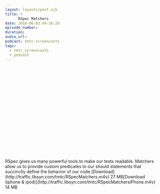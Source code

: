 ```yaml
---
layout: layouts/post.njk
title: >
      RSpec Matchers
date: 2010-06-03 04:16:28
episode_number: 
duration: 
audio_url: 
podcast: tmtc-screencasts
tags: 
  - tmtc_screencasts
  - podcast
---
```


<object width="540" height="304"><param name="allowfullscreen" value="true">
<param name="allowscriptaccess" value="always">
<param name="movie" value="http://vimeo.com/moogaloop.swf?clip_id=12256055&amp;server=vimeo.com&amp;show_title=0&amp;show_byline=0&amp;show_portrait=0&amp;color=00ADEF&amp;fullscreen=1">
<embed src="http://vimeo.com/moogaloop.swf?clip_id=12256055&amp;server=vimeo.com&amp;show_title=0&amp;show_byline=0&amp;show_portrait=0&amp;color=00ADEF&amp;fullscreen=1" type="application/x-shockwave-flash" allowfullscreen="true" allowscriptaccess="always" width="540" height="304"></embed></object>RSpec gives us many powerful tools to make our tests readable. Matchers allow us to provide custom predicates to our should statements that succinctly define the behavior of our code.[Download](http://traffic.libsyn.com/tmtc/RSpecMatchers.m4v) 27 MB[Download (iphone & ipod)](http://traffic.libsyn.com/tmtc/RSpecMatchersiPhone.m4v) 14 MB
